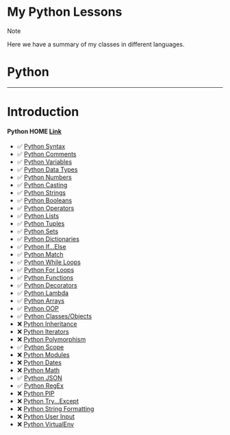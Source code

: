 # My Python Lessons

> [!NOTE]
> Here we have a summary of my classes in different languages.

# Python


-----------------------------------------------------------------------------------------------------------------------------------------------------------------
# Introduction

#### Python HOME [Link](https://www.w3schools.com/python/default.asp)

- ✅ [Python Syntax](#)
- ✅ [Python Comments](#)
- ✅ [Python Variables](#)
- ✅ [Python Data Types](#)
- ✅ [Python Numbers](#)
- ✅ [Python Casting](#)
- ✅ [Python Strings](#)
- ✅ [Python Booleans](#)
- ✅ [Python Operators](#)
- ✅ [Python Lists](#)
- ✅ [Python Tuples](#)
- ✅ [Python Sets](#)
- ✅ [Python Dictionaries](#)
- ✅ [Python If...Else](#)
- ✅ [Python Match](#)
- ✅ [Python While Loops](#)
- ✅ [Python For Loops](#)
- ✅ [Python Functions](#)
- ✅ [Python Decorators](#)
- ✅ [Python Lambda](#)
- ✅ [Python Arrays](#)
- ✅ [Python OOP](#)
- ✅ [Python Classes/Objects](#)
- ❌ [Python Inheritance](#)
- ❌ [Python Iterators](#)
- ❌ [Python Polymorphism](#)
- ✅ [Python Scope](#)
- ❌ [Python Modules](#)
- ❌ [Python Dates](#)
- ❌ [Python Math](#)
- ✅ [Python JSON](#)
- ✅ [Python RegEx](#)
- ❌ [Python PIP](#)
- ❌ [Python Try...Except](#)
- ❌ [Python String Formatting](#)
- ❌ [Python User Input](#)
- ❌ [Python VirtualEnv](#)











